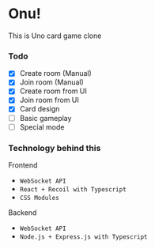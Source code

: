 # Onu!

This is Uno card game clone

### Todo
- [x] Create room (Manual)
- [x] Join room (Manual)
- [x] Create room from UI
- [x] Join room from UI
- [x] Card design
- [ ] Basic gameplay
- [ ] Special mode

### Technology behind this
Frontend
- `WebSocket API`
- `React + Recoil with Typescript`
- `CSS Modules`

Backend
- `WebSocket API`
- `Node.js + Express.js with Typescript`
